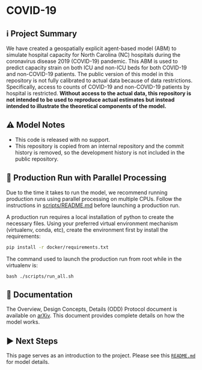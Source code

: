 # COVID-19

## ℹ️ Project Summary

We have created a geospatially explicit agent-based model (ABM) to simulate hospital capacity for North Carolina (NC) hospitals during the coronavirus disease 2019 (COVID-19) pandemic. This ABM is used to predict capacity strain on both ICU and non-ICU beds for both COVID-19 and non-COVID-19 patients. The public version of this model in this repository is not fully calibrated to actual data because of data restrictions. Specifically, access to counts of COVID-19 and non-COVID-19 patients by hospital is restricted. **Without 
access to the actual data, this repository is not intended to be used to reproduce actual estimates but instead intended
to illustrate the theoretical components of the model.**

## ⚠️ Model Notes

- This code is released with no support. 
- This repository is copied from an internal repository and the commit history is removed, so the development history is not included in the public repository.

## 👟 Production Run with Parallel Processing

Due to the time it takes to run the model, we recommend running production runs using parallel processing on multiple CPUs. Follow the instructions in [scripts/README.md](scripts/README.md) before launching a production run.

A production run requires a local installation of python to create the necessary files. Using your preferred virtual environment mechanism (virtualenv, conda, etc), create the environment first by install the requirements:

```bash
pip install -r docker/requirements.txt
```

The command used to launch the production run from root while in the virtualenv is:

```
bash ./scripts/run_all.sh
```

## 📕 Documentation

The Overview, Design Concepts, Details (ODD) Protocol document is available on [arXiv](https://arxiv.org/abs/2106.04461). This document provides complete details on how the model works.

## ▶️ Next Steps

This page serves as an introduction to the project. Please see this [`README.md`](model_runs/README.md) for model details. 


